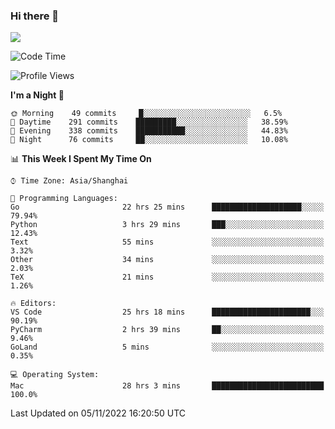 ### Hi there 👋

<!--
**JJAYCHEN1e/jjaychen1e** is a ✨ _special_ ✨ repository because its `README.md` (this file) appears on your GitHub profile.

Here are some ideas to get you started:

- 🔭 I’m currently working on ...
- 🌱 I’m currently learning ...
- 👯 I’m looking to collaborate on ...
- 🤔 I’m looking for help with ...
- 💬 Ask me about ...
- 📫 How to reach me: ...
- 😄 Pronouns: ...
- ⚡ Fun fact: ...
-->

[![](https://github-readme-stats.vercel.app/api?username=jjaychen1e&show_icons=true)](https://github.com/jjaychen1e/github-readme-stats?count_private=true)

<!--START_SECTION:waka-->
![Code Time](http://img.shields.io/badge/Code%20Time-450%20hrs%2028%20mins-blue)

![Profile Views](http://img.shields.io/badge/Profile%20Views-0-blue)

**I'm a Night 🦉** 

```text
🌞 Morning    49 commits     █░░░░░░░░░░░░░░░░░░░░░░░░   6.5% 
🌆 Daytime    291 commits    █████████░░░░░░░░░░░░░░░░   38.59% 
🌃 Evening    338 commits    ███████████░░░░░░░░░░░░░░   44.83% 
🌙 Night      76 commits     ██░░░░░░░░░░░░░░░░░░░░░░░   10.08%

```


📊 **This Week I Spent My Time On** 

```text
⌚︎ Time Zone: Asia/Shanghai

💬 Programming Languages: 
Go                       22 hrs 25 mins      ████████████████████░░░░░   79.94% 
Python                   3 hrs 29 mins       ███░░░░░░░░░░░░░░░░░░░░░░   12.43% 
Text                     55 mins             ░░░░░░░░░░░░░░░░░░░░░░░░░   3.32% 
Other                    34 mins             ░░░░░░░░░░░░░░░░░░░░░░░░░   2.03% 
TeX                      21 mins             ░░░░░░░░░░░░░░░░░░░░░░░░░   1.26%

🔥 Editors: 
VS Code                  25 hrs 18 mins      ██████████████████████░░░   90.19% 
PyCharm                  2 hrs 39 mins       ██░░░░░░░░░░░░░░░░░░░░░░░   9.46% 
GoLand                   5 mins              ░░░░░░░░░░░░░░░░░░░░░░░░░   0.35%

💻 Operating System: 
Mac                      28 hrs 3 mins       █████████████████████████   100.0%

```


 Last Updated on 05/11/2022 16:20:50 UTC
<!--END_SECTION:waka-->
